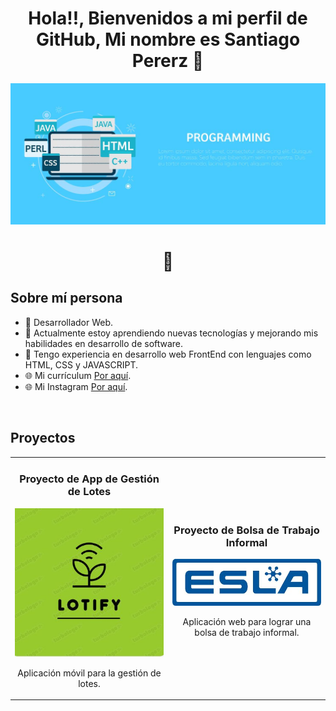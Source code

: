<div align="center">
<h1 align="center">Hola!!,  Bienvenidos a mi perfil de GitHub, Mi nombre es Santiago Pererz 👋</h1>
</div>

<img src="./programming-code-on-laptop-banner-vector-flat-illustration.jpg" alt="Banner">

<h1 align="center"> 👋</h1>


## Sobre mí persona

- 📱 Desarrollador Web.
- 🌱 Actualmente estoy aprendiendo nuevas tecnologías y mejorando mis habilidades en desarrollo de software.
- 💼 Tengo experiencia en desarrollo web FrontEnd con lenguajes como HTML, CSS y JAVASCRIPT.
- 🌐 Mi currículum [Por aquí](https://drive.google.com/file/d/11p2pGKTjphtzO26lYhp0pmE33vN5tLq0/view?usp=sharing).
- 🌐 Mi Instagram [Por aquí](https://www.instagram.com/santiperez_04?igsh=MXFrNThzdHFrMWU5aw==).

<br>

## Proyectos
<table>
<tr>
<td width="50%">
<h3 align="center">Proyecto de App de Gestión de Lotes</h3>
<div align="center">
<img src="ejemplo1.jpg" width="400" alt="App de Gestión de Lotes">
<p>Aplicación móvil para la gestión de lotes.</p>
</div>
</td>
<td width="50%">
<h3 align="center">Proyecto de Bolsa de Trabajo Informal</h3>
<div align="center">                                       
<img src="ejemplo2.jpg" width="400" alt="App de Bolsa de Trabajo Informal ">
<br>
<p>Aplicación web para lograr una bolsa de trabajo informal.</p>
</div>                                                             
</td>
</tr>
</table>
<br>

